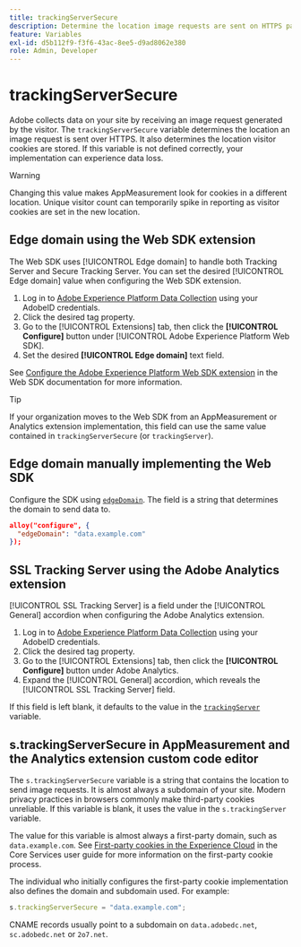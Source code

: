 ```yaml
---
title: trackingServerSecure
description: Determine the location image requests are sent on HTTPS pages.
feature: Variables
exl-id: d5b112f9-f3f6-43ac-8ee5-d9ad8062e380
role: Admin, Developer
---
```

# trackingServerSecure

Adobe collects data on your site by receiving an image request generated by the visitor. The `trackingServerSecure` variable determines the location an image request is sent over HTTPS. It also determines the location visitor cookies are stored. If this variable is not defined correctly, your implementation can experience data loss.

>[!WARNING]
>
>Changing this value makes AppMeasurement look for cookies in a different location. Unique visitor count can temporarily spike in reporting as visitor cookies are set in the new location.

## Edge domain using the Web SDK extension

The Web SDK uses [!UICONTROL Edge domain] to handle both Tracking Server and Secure Tracking Server. You can set the desired [!UICONTROL Edge domain] value when configuring the Web SDK extension.

1. Log in to [Adobe Experience Platform Data Collection](https://experience.adobe.com/data-collection) using your AdobeID credentials.
1. Click the desired tag property.
1. Go to the [!UICONTROL Extensions] tab, then click the **[!UICONTROL Configure]** button under [!UICONTROL Adobe Experience Platform Web SDK].
1. Set the desired **[!UICONTROL Edge domain]** text field.

See [Configure the Adobe Experience Platform Web SDK extension](https://experienceleague.adobe.com/docs/experience-platform/edge/extension/web-sdk-extension-configuration.html) in the Web SDK documentation for more information.

>[!TIP]
>
>If your organization moves to the Web SDK from an AppMeasurement or Analytics extension implementation, this field can use the same value contained in `trackingServerSecure` (or `trackingServer`).

## Edge domain manually implementing the Web SDK

Configure the SDK using [`edgeDomain`](https://experienceleague.adobe.com/docs/experience-platform/edge/fundamentals/configuring-the-sdk.html). The field is a string that determines the domain to send data to.

```json
alloy("configure", {
  "edgeDomain": "data.example.com"
});
```

## SSL Tracking Server using the Adobe Analytics extension

[!UICONTROL SSL Tracking Server] is a field under the [!UICONTROL General] accordion when configuring the Adobe Analytics extension.

1. Log in to [Adobe Experience Platform Data Collection](https://experience.adobe.com/data-collection) using your AdobeID credentials.
2. Click the desired tag property.
3. Go to the [!UICONTROL Extensions] tab, then click the **[!UICONTROL Configure]** button under Adobe Analytics.
4. Expand the [!UICONTROL General] accordion, which reveals the [!UICONTROL SSL Tracking Server] field.

If this field is left blank, it defaults to the value in the [`trackingServer`](trackingserver.md) variable.

## s.trackingServerSecure in AppMeasurement and the Analytics extension custom code editor

The `s.trackingServerSecure` variable is a string that contains the location to send image requests. It is almost always a subdomain of your site. Modern privacy practices in browsers commonly make third-party cookies unreliable. If this variable is blank, it uses the value in the `s.trackingServer` variable.

The value for this variable is almost always a first-party domain, such as `data.example.com`. See [First-party cookies in the Experience Cloud](https://experienceleague.adobe.com/docs/core-services/interface/ec-cookies/cookies-first-party.html) in the Core Services user guide for more information on the first-party cookie process.

The individual who initially configures the first-party cookie implementation also defines the domain and subdomain used. For example:

```js
s.trackingServerSecure = "data.example.com";
```

CNAME records usually point to a subdomain on `data.adobedc.net`, `sc.adobedc.net` or `2o7.net`.
